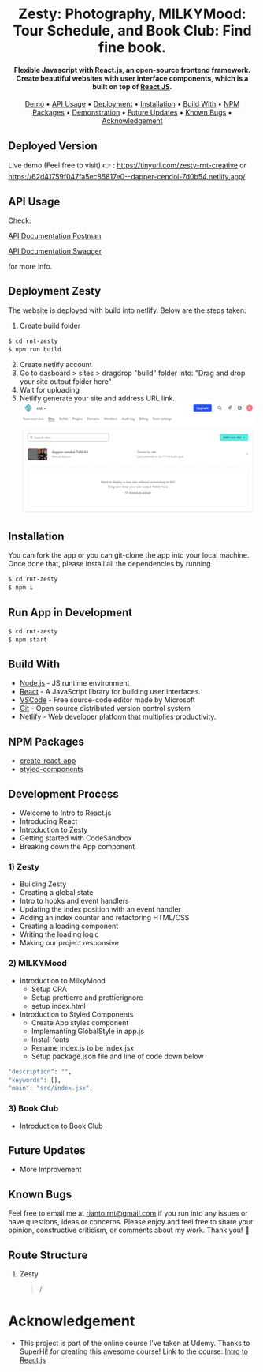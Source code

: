 <h1 align="center">
  <br>
  Zesty: Photography, MILKYMood: Tour Schedule, and Book Club: Find fine book. 
  <br>
</h1>

<h4 align="center"> Flexible Javascript with React.js, an open-source frontend framework. Create beautiful websites with user interface components, which is a built on top of <a href="https://reactjs.org/" target="_blank">React JS</a>.</h4>

 <p align="center">
 <a href="#deployed-version">Demo</a> •
  <a href="#api-usage">API Usage</a> •
  <a href="#deployment">Deployment</a> •
  <a href="#installation">Installation</a> •
  <a href="#build-with">Build With</a> •
  <a href="#npm-packages">NPM Packages</a> •
  <a href="#demonstration">Demonstration</a> •
  <a href="#future-updates">Future Updates</a> • 
  <a href="#known-bugs">Known Bugs</a> • 
  <a href="#acknowledgement">Acknowledgement</a>
</p>

## Deployed Version

Live demo (Feel free to visit) 👉 : https://tinyurl.com/zesty-rnt-creative or https://62d41759f047fa5ec85817e0--dapper-cendol-7d0b54.netlify.app/

## API Usage

Check:

[API Documentation Postman](https://documenter.getpostman.com/view/16994323/UVkiSJNz)

[API Documentation Swagger](https://app.swaggerhub.com/apis-docs/rnt-development-one/bootcamp-booking_api/1.0)

for more info.

## Deployment Zesty

The website is deployed with build into netlify. Below are the steps taken:

1. Create build folder

```sh
$ cd rnt-zesty
$ npm run build
```

2. Create netlify account
3. Go to dasboard > sites > dragdrop "build" folder into: "Drag and drop your site output folder here"
4. Wait for uploading
5. Netlify generate your site and address URL link.
   [![](https://github.com/Rianto-RNT/rnt-super-react/blob/development/rnt-zesty/src/assets/images/netlify-build-folder-upload-location.png)](https://github.com/Rianto-RNT/rnt-super-react)

## Installation

You can fork the app or you can git-clone the app into your local machine. Once done that, please install all the dependencies by running

```sh
$ cd rnt-zesty
$ npm i
```

## Run App in Development

```sh
$ cd rnt-zesty
$ npm start
```

## Build With

- [Node.js](https://nodejs.org/en) - JS runtime environment
- [React](https://www.react.org/) - A JavaScript library for building user interfaces.
- [VSCode](https://code.visualstudio.com) - Free source-code editor made by Microsoft
- [Git](https://git-scm.com) - Open source distributed version control system
- [Netlify](https://www.netlify.com/) - Web developer platform that multiplies productivity.

## NPM Packages

- [create-react-app](https://github.com/facebook/create-react-app)
- [styled-components](https://github.com/styled-components/styled-components)

## Development Process

- Welcome to Intro to React.js
- Introducing React
- Introduction to Zesty
- Getting started with CodeSandbox
- Breaking down the App component

### 1) Zesty

- Building Zesty
- Creating a global state
- Intro to hooks and event handlers
- Updating the index position with an event handler
- Adding an index counter and refactoring HTML/CSS
- Creating a loading component
- Writing the loading logic
- Making our project responsive

### 2) MILKYMood

- Introduction to MilkyMood
  - Setup CRA
  - Setup prettierrc and prettierignore
  - setup index.html
- Introduction to Styled Components
  - Create App styles component
  - Implemanting GlobalStyle in app.js
  - Install fonts
  - Rename index.js to be index.jsx
  - Setup package.json file and line of code down below

```sh
"description": "",
"keywords": [],
"main": "src/index.jsx",
```

### 3) Book Club

- Introduction to Book Club

## Future Updates

- More Improvement

## Known Bugs

Feel free to email me at rianto.rnt@gmail.com if you run into any issues or have questions, ideas or concerns.
Please enjoy and feel free to share your opinion, constructive criticism, or comments about my work. Thank you! 🙂

## Route Structure

1. Zesty
   > /

# Acknowledgement

- This project is part of the online course I've taken at Udemy. Thanks to SuperHi! for creating this awesome course! Link to the course: [Intro to React.js](https://www.superhi.com/courses/intro-to-react-javascript)
